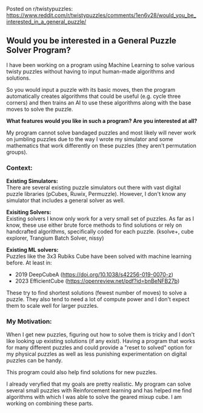 Posted on r/twistypuzzles:  
https://www.reddit.com/r/twistypuzzles/comments/1en6v28/would_you_be_interested_in_a_general_puzzle/

## Would you be interested in a General Puzzle Solver Program?


I have been working on a program using Machine Learning to solve various twisty puzzles without having to input human-made algorithms and solutions.

So you would input a puzzle with its basic moves, then the program automatically creates algorithms that could be useful (e.g. cycle three corners) and then trains an AI to use these algorithms along with the base moves to solve the puzzle.

**What features would you like in such a program? Are you interested at all?**

My program cannot solve bandaged puzzles and most likely will never work on jumbling puzzles due to the way I wrote my simulator and some mathematics that work differently on these puzzles (they aren't permutation groups).

### Context:
**Existing Simulators:**  
There are several existing puzzle simulators out there with vast digital puzzle libraries (pCubes, Ruwix, Permuzzle). However, I don't know any simulator that includes a general solver as well.

**Exisiting Solvers:**  
Existing solvers I know only work for a very small set of puzzles. As far as I know, these use either brute force methods to find solutions or rely on handcrafted algorithms, specifically coded for each puzzle. (ksolve+, cube explorer, Trangium Batch Solver, nissy)

**Existing ML solvers:**  
Puzzles like the 3x3 Rubiks Cube have been solved with machine learning before. At least in:
- 2019 DeepCubeA (https://doi.org/10.1038/s42256-019-0070-z)
- 2023 EfficientCube (https://openreview.net/pdf?id=bnBeNFB27b)

These try to find shortest solutions (fewest number of moves) to solve a puzzle. They also tend to need a lot of compute power and I don't expect them to scale well for larger puzzles.

### My Motivation:
When I get new puzzles, figuring out how to solve them is tricky and I don't like looking up existing solutions (if any exist). Having a program that works for many different puzzles and could provide a "reset to solved" option for my physical puzzles as well as less punishing experimentation on digital puzzles can be handy.

This program could also help find solutions for new puzzles.

I already veryfied that my goals are pretty realistic. My program can solve several small puzzles with Reinforcement learning and has helped me find algorithms with which I was able to solve the geared mixup cube. I am working on combining these parts.
